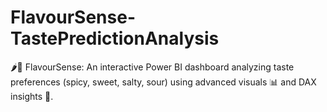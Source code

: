 # FlavourSense-TastePredictionAnalysis
🌶️🍬 FlavourSense: An interactive Power BI dashboard analyzing taste preferences (spicy, sweet, salty, sour) using advanced visuals 📊 and DAX insights 🧠.
